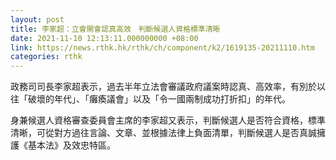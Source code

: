 ```yaml
---
layout: post
title: 李家超：立會開會認真高效　判斷候選人資格標準清晰
date: 2021-11-10 12:13:11.000000000 +08:00
link: https://news.rthk.hk/rthk/ch/component/k2/1619135-20211110.htm
categories: rthk
---
```


政務司司長李家超表示，過去半年立法會審議政府議案時認真、高效率，有別於以往「破壞的年代」、「癱瘓議會」以及「令一國兩制成功打折扣」的年代。

身兼候選人資格審查委員會主席的李家超又表示，判斷候選人是否符合資格，標準清晰，可從對方過往言論、文章、並根據法律上負面清單，判斷候選人是否真誠擁護《基本法》及效忠特區。
